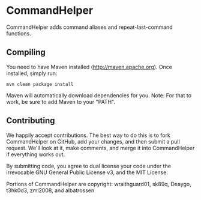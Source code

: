 CommandHelper
=============

CommandHelper adds command aliases and repeat-last-command functions.

Compiling
---------

You need to have Maven installed (http://maven.apache.org). Once installed,
simply run:

    mvn clean package install
    
Maven will automatically download dependencies for you. Note: For that to work,
be sure to add Maven to your "PATH".

Contributing
------------

We happily accept contributions. The best way to do this is to fork
CommandHelper on GitHub, add your changes, and then submit a pull request.
We'll look at it, make comments, and merge it into CommandHelper if
everything works out.

By submitting code, you agree to dual license your code under the 
irrevocable GNU General Public License v3, and the MIT License.

Portions of CommandHelper are copyright: wraithguard01, sk89q, Deaygo, 
t3hk0d3, zml2008, and albatrossen